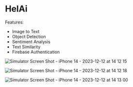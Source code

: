 # HelAi

Features:
+ Image to Text
+ Object Detection
+ Sentiment Analysis
+ Text Similarity
+ Firebase Authentication

![Simulator Screen Shot - iPhone 14 - 2023-12-12 at 14 12 15](https://github.com/Dr-Groot/HelAi/assets/63160825/2d96945b-d5f1-44e5-bc08-920c7b87a409)

![Simulator Screen Shot - iPhone 14 - 2023-12-12 at 14 12 18](https://github.com/Dr-Groot/HelAi/assets/63160825/c6f348de-44c9-4cfb-bb48-9fdee41e0cc6)

![Simulator Screen Shot - iPhone 14 - 2023-12-12 at 14 13 00](https://github.com/Dr-Groot/HelAi/assets/63160825/15e62f44-bd71-4bc7-9b2a-9f76fa253926)
